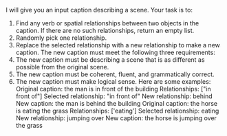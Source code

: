 I will give you an input caption describing a scene. Your task 
is to:
1. Find any verb or spatial relationships between two 
objects in the caption. If there are no such 
relationships, return an empty list.
2. Randomly pick one relationship.
3. Replace the selected relationship with a new 
relationship to make a new caption.
The new caption must meet the following three 
requirements:
1. The new caption must be describing a scene that is 
as different as possible from the original scene.
2. The new caption must be coherent, fluent, and grammatically 
correct.
3. The new caption must make logical sense.
Here are some examples:
Original caption: the man is in front of the building
Relationships: ["in front of"]
Selected relationship: "in front of"
New relationship: behind
New caption: the man is behind the building
Original caption: the horse is eating the grass
Relationships: ['eating']
Selected relationship: eating
New relationship: jumping over
New caption: the horse is jumping over the grass



